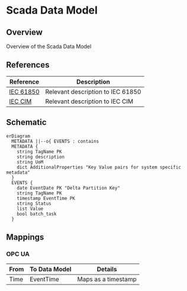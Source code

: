 # Scada Data Model

## Overview

Overview of the Scada Data Model

## References

| Reference  | Description        |
|------------|--------------------|
|[IEC 61850](https://en.wikipedia.org/wiki/IEC_61850#:~:text=IEC%2061850%20is%20an%20international,architecture%20for%20electric%20power%20systems.)|Relevant description to IEC 61850|
|[IEC CIM](https://en.wikipedia.org/wiki/Common_Information_Model_(electricity))|Relevant description to IEC CIM|

## Schematic

``` mermaid
erDiagram
  METADATA ||--o{ EVENTS : contains
  METADATA {
    string TagName PK
    string description
    string UoM
    dict AdditionalProperties "Key Value pairs for system specific metadata"
  }
  EVENTS {
    date EventDate PK "Delta Partition Key"
    string TagName PK
    timestamp EventTime PK
    string Status
    list Value
    bool batch_task
  }
```

## Mappings

### OPC UA

| From | To Data Model | Details |
|------|----|---------|
| Time | EventTime| Maps as a timestamp|

